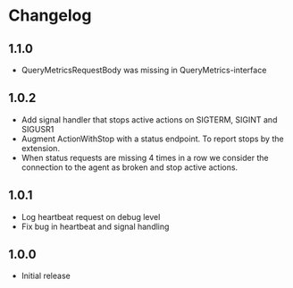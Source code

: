 # Changelog

## 1.1.0

- QueryMetricsRequestBody was missing in QueryMetrics-interface

## 1.0.2

- Add signal handler that stops active actions on SIGTERM, SIGINT and SIGUSR1
- Augment ActionWithStop with a status endpoint. To report stops by the extension.
- When status requests are missing 4 times in a row we consider the connection to the agent as broken and stop active actions.

## 1.0.1

- Log heartbeat request on debug level
- Fix bug in heartbeat and signal handling


## 1.0.0

- Initial release

